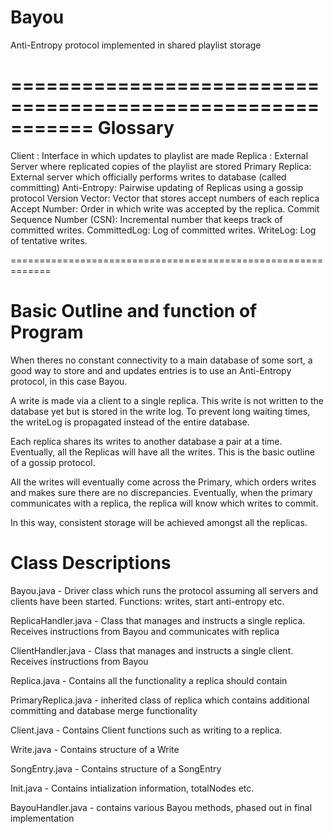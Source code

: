 Bayou
=====

Anti-Entropy protocol implemented in shared playlist storage

===========================================================
Glossary
==========================================================

Client : Interface in which updates to playlist are made
Replica : External Server where replicated copies of the playlist are stored
Primary Replica: External server which officially performs writes to database (called committing)
Anti-Entropy: Pairwise updating of Replicas using a gossip protocol
Version Vector: Vector that stores accept numbers of each replica
Accept Number: Order in which write was accepted by the replica.
Commit Sequence Number (CSN): Incremental number that keeps track of committed writes.
CommittedLog: Log of committed writes.
WriteLog: Log of tentative writes.

=============================================================

Basic Outline and function of Program
==================================================================

When theres no constant connectivity to a main database of some sort, a good way to store and and updates 
entries is to use an Anti-Entropy protocol, in this case Bayou.

A write is made via a client to a single replica. This write is not written to the database yet but is stored in the write log.
To prevent long waiting times, the writeLog is propagated instead of the entire database.

Each replica shares its writes to another database a pair at a time.
Eventually, all the Replicas will have all the writes. This is the basic outline of a gossip protocol.

All the writes will eventually come across the Primary, which orders writes and makes sure there are no discrepancies.
Eventually, when the primary communicates with a replica, the replica will know which writes to commit.

In this way, consistent storage will be achieved amongst all the replicas.

Class Descriptions
=================

Bayou.java - Driver class which runs the protocol assuming all servers and clients have been started. Functions: writes, start anti-entropy etc.

ReplicaHandler.java - Class that manages and instructs a single replica. Receives instructions from Bayou and communicates with replica

ClientHandler.java - Class that manages and instructs a single client. Receives instructions from Bayou

Replica.java - Contains all the functionality a replica should contain

PrimaryReplica.java - inherited class of replica which contains additional committing and database merge functionality

Client.java - Contains Client functions such as writing to a replica.

Write.java - Contains structure of a Write

SongEntry.java - Contains structure of a SongEntry

Init.java - Contains intialization information, totalNodes etc.

BayouHandler.java - contains various Bayou methods, phased out in final implementation
